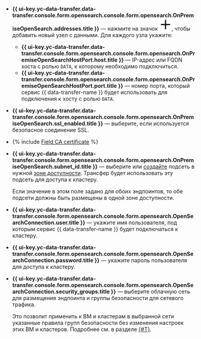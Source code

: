 * **{{ ui-key.yc-data-transfer.data-transfer.console.form.opensearch.console.form.opensearch.OnPremiseOpenSearch.addresses.title }}** — нажмите на значок ![image](../../../../_assets/console-icons/plus.svg), чтобы добавить новый узел с данными. Для каждого узла укажите:

  * **{{ ui-key.yc-data-transfer.data-transfer.console.form.opensearch.console.form.opensearch.OnPremiseOpenSearchHostPort.host.title }}** — IP-адрес или FQDN хоста с ролью `DATA`, к которому необходимо подключиться.
  * **{{ ui-key.yc-data-transfer.data-transfer.console.form.opensearch.console.form.opensearch.OnPremiseOpenSearchHostPort.port.title }}** — номер порта, который сервис {{ data-transfer-name }} будет использовать для подключения к хосту с ролью `DATA`.

* **{{ ui-key.yc-data-transfer.data-transfer.console.form.opensearch.console.form.opensearch.OnPremiseOpenSearch.ssl_enabled.title }}** — выберите, если используется безопасное соединение SSL.

* {% include [Field CA certificate](../../fields/opensearch/ui/ca-certificate.md) %}
* 
  **{{ ui-key.yc-data-transfer.data-transfer.console.form.opensearch.console.form.opensearch.OnPremiseOpenSearch.subnet_id.title }}** — выберите или [создайте](../../../../vpc/operations/subnet-create.md) подсеть в нужной [зоне доступности](../../../../overview/concepts/geo-scope.md). Трансфер будет использовать эту подсеть для доступа к кластеру.


  Если значение в этом поле задано для обоих эндпоинтов, то обе подсети должны быть размещены в одной зоне доступности.

* **{{ ui-key.yc-data-transfer.data-transfer.console.form.opensearch.console.form.opensearch.OpenSearchConnection.user.title }}** — укажите имя пользователя, под которым сервис {{ data-transfer-name }} будет подключаться к кластеру.

* **{{ ui-key.yc-data-transfer.data-transfer.console.form.opensearch.console.form.opensearch.OpenSearchConnection.password.title }}** — укажите пароль пользователя для доступа к кластеру.

* **{{ ui-key.yc-data-transfer.data-transfer.console.form.opensearch.console.form.opensearch.OpenSearchConnection.security_groups.title }}** — выберите облачную сеть для размещения эндпоинта и группы безопасности для сетевого трафика.

  Это позволит применить к ВМ и кластерам в выбранной сети указанные правила групп безопасности без изменения настроек этих ВМ и кластеров. Подробнее см. в разделе [{#T}](../../../../data-transfer/concepts/network.md).
